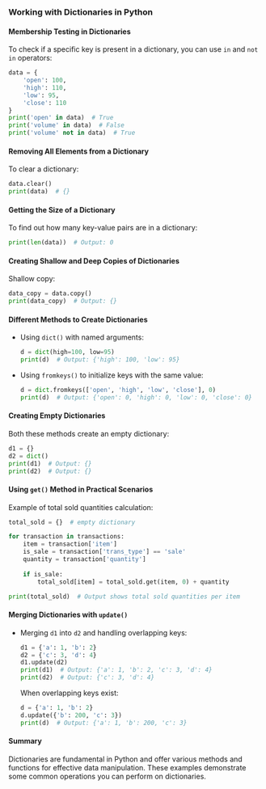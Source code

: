 ### Working with Dictionaries in Python

#### Membership Testing in Dictionaries
To check if a specific key is present in a dictionary, you can use `in` and `not in` operators:

```python
data = {
    'open': 100,
    'high': 110,
    'low': 95,
    'close': 110
}
print('open' in data)  # True
print('volume' in data)  # False
print('volume' not in data)  # True
```

#### Removing All Elements from a Dictionary
To clear a dictionary:

```python
data.clear()
print(data)  # {}
```

#### Getting the Size of a Dictionary
To find out how many key-value pairs are in a dictionary:

```python
print(len(data))  # Output: 0
```

#### Creating Shallow and Deep Copies of Dictionaries
Shallow copy:

```python
data_copy = data.copy()
print(data_copy)  # Output: {}
```

#### Different Methods to Create Dictionaries
- Using `dict()` with named arguments:

  ```python
  d = dict(high=100, low=95)
  print(d)  # Output: {'high': 100, 'low': 95}
  ```

- Using `fromkeys()` to initialize keys with the same value:

  ```python
  d = dict.fromkeys(['open', 'high', 'low', 'close'], 0)
  print(d)  # Output: {'open': 0, 'high': 0, 'low': 0, 'close': 0}
  ```

#### Creating Empty Dictionaries
Both these methods create an empty dictionary:

```python
d1 = {}
d2 = dict()
print(d1)  # Output: {}
print(d2)  # Output: {}
```

#### Using `get()` Method in Practical Scenarios
Example of total sold quantities calculation:

```python
total_sold = {}  # empty dictionary

for transaction in transactions:
    item = transaction['item']
    is_sale = transaction['trans_type'] == 'sale'
    quantity = transaction['quantity']
    
    if is_sale:
        total_sold[item] = total_sold.get(item, 0) + quantity

print(total_sold)  # Output shows total sold quantities per item
```

#### Merging Dictionaries with `update()`
- Merging `d1` into `d2` and handling overlapping keys:

  ```python
  d1 = {'a': 1, 'b': 2}
  d2 = {'c': 3, 'd': 4}
  d1.update(d2)
  print(d1)  # Output: {'a': 1, 'b': 2, 'c': 3, 'd': 4}
  print(d2)  # Output: {'c': 3, 'd': 4}
  ```

  When overlapping keys exist:

  ```python
  d = {'a': 1, 'b': 2}
  d.update({'b': 200, 'c': 3})
  print(d)  # Output: {'a': 1, 'b': 200, 'c': 3}
  ```

#### Summary
Dictionaries are fundamental in Python and offer various methods and functions for effective data manipulation. These examples demonstrate some common operations you can perform on dictionaries.